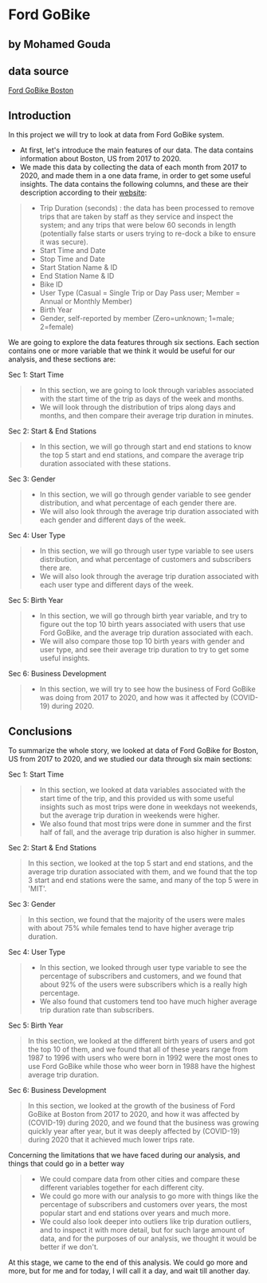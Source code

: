 # Ford GoBike

## by Mohamed Gouda

## data source
[Ford GoBike Boston](https://s3.amazonaws.com/hubway-data/index.html)

## Introduction

 In this project we will try to look at data from Ford GoBike system.
- At first, let's introduce the main features of our data. The data contains information about Boston, US from 2017 to 2020.
- We made this data by collecting the data of each month from 2017 to 2020, and made them in a one data frame, in order to get some useful insights.
 The data contains the following columns, and these are their description according to their [website](https://www.bluebikes.com/system-data):
>- Trip Duration (seconds) : the data has been processed to remove trips that are taken by staff as they service and inspect the system; and any trips that were below 60 seconds in length (potentially false starts or users trying to re-dock a bike to ensure it was secure).
>- Start Time and Date
>- Stop Time and Date
>- Start Station Name & ID
>- End Station Name & ID
>- Bike ID
>- User Type (Casual = Single Trip or Day Pass user; Member = Annual or Monthly Member)
>- Birth Year
>- Gender, self-reported by member (Zero=unknown; 1=male; 2=female)

 We are going to explore the data features through six sections. Each section contains one or more variable that we think it would be useful for our analysis, and these sections are:

 Sec 1: Start Time
>- In this section, we are going to look through variables associated with the start time of the trip as days of the week and months. 
>- We will look through the distribution of trips along days and months, and then compare their average trip duration in minutes. 

 Sec 2: Start & End Stations
>- In this section, we will go through start and end stations to know the top 5 start and end stations, and compare the average trip duration associated with these stations.

 Sec 3: Gender
>- In this section, we will go through gender variable to see gender distribution, and what percentage of each gender there are.
>- We will also look through the average trip duration associated with each gender and different days of the week.

 Sec 4: User Type
>- In this section, we will go through user type variable to see users distribution, and what percentage of customers and subscribers there are.
>- We will also look through the average trip duration associated with each user type and different days of the week.

 Sec 5: Birth Year
>- In this section, we will go through birth year variable, and try to figure out the top 10 birth years associated with users that use Ford GoBike, and the average trip duration associated with each.
>- We will also compare those top 10 birth years with gender and user type, and see their average trip duration to try to get some useful insights.

 Sec 6: Business Development
>- In this section, we will try to see how the business of Ford GoBike was doing from 2017 to 2020, and how was it affected by (COVID-19) during 2020.

## Conclusions

 To summarize the whole story, we looked at data of Ford GoBike for Boston, US from 2017 to 2020, and we studied our data through six main sections:

 Sec 1: Start Time
>- In this section, we looked at data variables associated with the start time of the trip, and this provided us with some useful insights such as most trips were done in weekdays not weekends, but the average trip duration in weekends were higher.
>- We also found that most trips were done in summer and the first half of fall, and the average trip duration is also higher in summer.

 Sec 2: Start & End Stations
> In this section, we looked at the top 5 start and end stations, and the average trip duration associated with them, and we found that the top 3 start and end stations were the same, and many of the top 5 were in 'MIT'.

 Sec 3: Gender
> In this section, we found that the majority of the users were males with about 75% while females tend to have higher average trip duration.

 Sec 4: User Type 
>- In this section, we looked through user type variable to see the percentage of subscribers and customers, and we found that about 92% of the users were subscribers which is a really high percentage. 
>- We also found that customers tend too have much higher average trip duration rate than subscribers.

 Sec 5: Birth Year
> In this section, we looked at the different birth years of users and got the top 10 of them, and we found that all of these years range from 1987 to 1996 with users who were born in 1992 were the most ones to use Ford GoBike while those who weer born in 1988 have the highest average trip duration.

 Sec 6: Business Development
> In this section, we looked at the growth of the business of Ford GoBike at Boston from 2017 to 2020, and how it was affected by (COVID-19) during 2020, and we found that the business was growing quickly year after year, but it was deeply affected by (COVID-19) during 2020 that it achieved much lower trips rate.

 Concerning the limitations that we have faced during our analysis, and things that could go in a better way 
>- We could compare data from other cities and compare these different variables together for each different city.
>- We could go more with our analysis to go more with things like the percentage of subscribers and customers over years, the most popular start and end stations over years and much more.
>- We could also look deeper into outliers like trip duration outliers, and to inspect it with more detail, but for such large amount of data, and for the purposes of our analysis, we thought it would be better if we don't.

 At this stage, we came to the end of this analysis. We could go more and more, but for me and for today, I will call it a day, and wait till another day.
